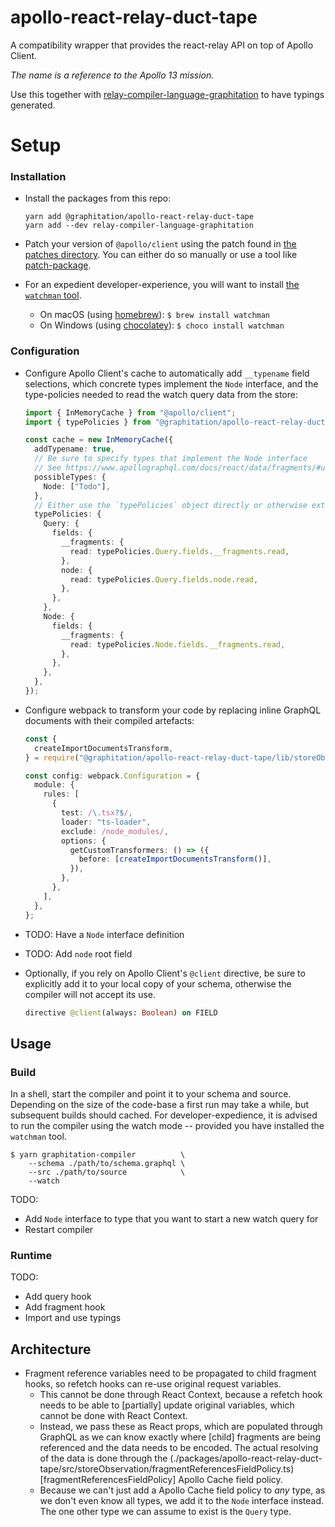 # apollo-react-relay-duct-tape

A compatibility wrapper that provides the react-relay API on top of Apollo Client.

_The name is a reference to the Apollo 13 mission._

Use this together with [relay-compiler-language-graphitation](../relay-compiler-language-graphitation) to have typings generated.

# Setup

### Installation

- Install the packages from this repo:

  ```
  yarn add @graphitation/apollo-react-relay-duct-tape
  yarn add --dev relay-compiler-language-graphitation
  ```

- Patch your version of `@apollo/client` using the patch found in [the patches directory](../../patches). You can either do so manually or use a tool like [patch-package](https://github.com/ds300/patch-package).

- For an expedient developer-experience, you will want to install [the `watchman` tool](https://facebook.github.io/watchman/).
  - On macOS (using [homebrew](https://brew.sh)): `$ brew install watchman`
  - On Windows (using [chocolatey](https://chocolatey.org)): `$ choco install watchman`

### Configuration

- Configure Apollo Client's cache to automatically add `__typename` field selections, which concrete types implement the `Node` interface, and the type-policies needed to read the watch query data from the store:

  ```ts
  import { InMemoryCache } from "@apollo/client";
  import { typePolicies } from "@graphitation/apollo-react-relay-duct-tape";

  const cache = new InMemoryCache({
    addTypename: true,
    // Be sure to specify types that implement the Node interface
    // See https://www.apollographql.com/docs/react/data/fragments/#using-fragments-with-unions-and-interfaces
    possibleTypes: {
      Node: ["Todo"],
    },
    // Either use the `typePolicies` object directly or otherwise extend appropriately
    typePolicies: {
      Query: {
        fields: {
          __fragments: {
            read: typePolicies.Query.fields.__fragments.read,
          },
          node: {
            read: typePolicies.Query.fields.node.read,
          },
        },
      },
      Node: {
        fields: {
          __fragments: {
            read: typePolicies.Node.fields.__fragments.read,
          },
        },
      },
    },
  });
  ```

- Configure webpack to transform your code by replacing inline GraphQL documents with their compiled artefacts:

  ```ts
  const {
    createImportDocumentsTransform,
  } = require("@graphitation/apollo-react-relay-duct-tape/lib/storeObservation/createImportDocumentsTransform");

  const config: webpack.Configuration = {
    module: {
      rules: [
        {
          test: /\.tsx?$/,
          loader: "ts-loader",
          exclude: /node_modules/,
          options: {
            getCustomTransformers: () => ({
              before: [createImportDocumentsTransform()],
            }),
          },
        },
      ],
    },
  };
  ```

- TODO: Have a `Node` interface definition
- TODO: Add `node` root field

- Optionally, if you rely on Apollo Client's `@client` directive, be sure to explicitly add it to your local copy of your schema, otherwise the compiler will not accept its use.

  ```graphql
  directive @client(always: Boolean) on FIELD
  ```

## Usage

### Build

In a shell, start the compiler and point it to your schema and source. Depending on the size of the code-base a first run may take a while, but subsequent builds should cached. For developer-expedience, it is advised to run the compiler using the watch mode -- provided you have installed the `watchman` tool.

```
$ yarn graphitation-compiler          \
    --schema ./path/to/schema.graphql \
    --src ./path/to/source            \
    --watch
```

TODO:

- Add `Node` interface to type that you want to start a new watch query for
- Restart compiler

### Runtime

TODO:

- Add query hook
- Add fragment hook
- Import and use typings

## Architecture

- Fragment reference variables need to be propagated to child fragment hooks, so refetch hooks can re-use original request variables.
  - This cannot be done through React Context, because a refetch hook needs to be able to [partially] update original variables, which cannot be done with React Context.
  - Instead, we pass these as React props, which are populated through GraphQL as we can know exactly where [child] fragments are being referenced and the data needs to be encoded. The actual resolving of the data is done through the (./packages/apollo-react-relay-duct-tape/src/storeObservation/fragmentReferencesFieldPolicy.ts)[fragmentReferencesFieldPolicy] Apollo Cache field policy.
  - Because we can't just add a Apollo Cache field policy to _any_ type, as we don't even know all types, we add it to the `Node` interface instead. The one other type we can assume to exist is the `Query` type.
